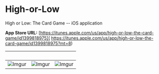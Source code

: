 # High-or-Low
High or Low: The Card Game -- iOS application

**App Store URL:** [https://itunes.apple.com/us/app/high-or-low-the-card-game/id1399818975](
https://itunes.apple.com/us/app/high-or-low-the-card-game/id1399818975?mt=8)

 　 |　 |　　
--- | --- | ---
![Imgur](https://i.imgur.com/YfhzZnd.png) | ![Imgur](https://i.imgur.com/p9vwtUJ.png) | ![Imgur](https://i.imgur.com/hkm9PFP.png)
